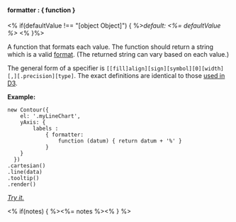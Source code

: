 #### **formatter** : { function }

<% if(defaultValue !== "[object Object]") { %>*default: <%= defaultValue %>* <% }%>

A function that formats each value. The function should return a string which is a valid [format](#config_config.yAxis.labels.format). (The returned string can vary based on each value.)

The general form of a specifier is `[​[fill]align][sign][symbol][0][width][,][.precision][type]`. The exact definitions are identical to those [used in D3](https://github.com/mbostock/d3/wiki/Formatting#wiki-d3_format).

**Example:**

    new Contour({
        el: '.myLineChart',
        yAxis: { 
            labels : 
                { formatter: 
                    function (datum) { return datum + '%' }
                }
        }
      })
    .cartesian()
    .line(data)
    .tooltip()
    .render()

*[Try it.](<%= jsFiddleLink %>)*

<% if(notes) { %><%= notes %><% } %>

